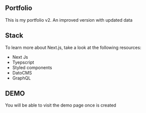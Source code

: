 ## Portfolio

This is my portfolio v2. An improved version with updated data

## Stack

To learn more about Next.js, take a look at the following resources:

- Next Js
- Tyepscript
- Styled components
- DatoCMS
- GraphQL



## DEMO

You will be able to visit the demo page once is created
